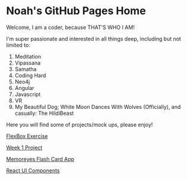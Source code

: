 # Noah's GitHub Pages Home
Welcome, I am a coder, because THAT'S WHO I AM!

I'm super passionate and interested in all things deep, including but not limited to:
1. Meditation
2. Vipassana
3. Samatha
4. Coding Hard
5. Neo4j
6. Angular
7. Javascript
8. VR
9. My Beautiful Dog; White Moon Dances With Wolves (Officially), and casually: The HildiBeast

Here you will find some of projects/mock ups, please enjoy!


[FlexBox Exercise](lib/index.html)

[Week 1 Project](week1-responsive-html/index.html)

[Memoreyes Flash Card App](memoreyes/index.html)

[React UI Components](http://tightfisted-gold.surge.sh/)
